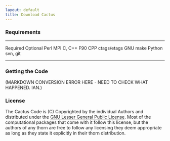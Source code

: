 ```yaml
---
layout: default
title: Download Cactus
---
```

<span id="requirements"></span>

### Requirements

  ---------- -------------
  Required   Optional
  Perl       MPI
  C, C++     F90
  CPP        ctags/etags
  GNU make   Python
  svn, git   
  ---------- -------------

### Getting the Code

(MARKDOWN CONVERSION ERROR HERE - NEED TO CHECK WHAT HAPPENED.  IAN.)

### License

The Cactus Code is (C) Copyrighted by the individual Authors and
distributed under the [GNU Lesser General Public
License](http://www.gnu.org/copyleft/lgpl.html). Most of the
computational packages that come with it follow this license, but the
authors of any thorn are free to follow any licensing they deem
appropriate as long as they state it explicitly in their thorn
distribution.
